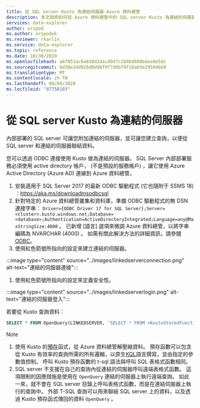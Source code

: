 ```yaml
---
title: 從 SQL server Kusto 為連結伺服器-Azure 資料總管
description: 本文說明如何從 Azure 資料總管中的 SQL server Kusto 為連結的伺服器。
services: data-explorer
author: orspod
ms.author: orspodek
ms.reviewer: rkarlin
ms.service: data-explorer
ms.topic: reference
ms.date: 10/30/2019
ms.openlocfilehash: a6f053ac6a838d2dacd047c284b9608bdea9e5dc
ms.sourcegitcommit: bd30e24d026d8d98f9f7d8b79f18a03e295846b8
ms.translationtype: MT
ms.contentlocale: zh-TW
ms.lasthandoff: 08/04/2020
ms.locfileid: "87758103"
---
```

# <a name="kusto-as-a-linked-server-from-the-sql-server"></a>從 SQL server Kusto 為連結的伺服器

內部部署的 SQL server 可讓您附加連結的伺服器，並可讓您建立查詢，以便從 SQL server 和連結的伺服器聯結資料。

您可以透過 ODBC 連接使用 Kusto 做為連結的伺服器。
SQL Server 內部部署服務必須使用 active directory 帳戶， (不是預設的服務帳戶) ，讓它使用 Azure Active Directory (Azure AD) 連線到 Azure 資料總管。

1. 安裝適用于 SQL Server 2017 的最新 ODBC 驅動程式 (它也隨附于 SSMS 18) ：https://aka.ms/downloadmsodbcsql
1. 針對特定的 Azure 資料總管叢集和資料庫，準備 ODBC 驅動程式的無 DSN 連接字串： `Driver={ODBC Driver 17 for SQL Server};Server=<cluster>.kusto.windows.net;Database=<database>;Authentication=ActiveDirectoryIntegrated;Language=any@MaxStringSize:4000` 。 已新增 [語言] 選項來微調 Azure 資料總管，以將字串編碼為 NVARCHAR (4000) 。 如需有關此解決方法的詳細資訊，請參閱[ODBC](./clients.md#odbc)。
1. 使用紅色箭號所指向的設定來建立連結的伺服器。

:::image type="content" source="../images/linkedserverconnection.png" alt-text="連結的伺服器連接":::

1. 使用紅色箭號所指向的設定來定義安全性。 

:::image type="content" source="../images/linkedserverlogin.png" alt-text="連結的伺服器登入":::

若要從 Kusto 查詢資料：

```sql
SELECT * FROM OpenQuery(LINKEDSERVER, 'SELECT * FROM <KustoStoredFunction>[(<Parameters>)]')
```

> [!NOTE]
> 1. 使用 Kusto 的[預存](../../query/schema-entities/stored-functions.md)函式，從 Azure 資料總管解壓縮資料。 預存函數可以包含從 Kusto 有效率的查詢所需的所有邏輯，以原生[KQL](../../query/index.md)語言撰寫，並由指定的參數值控制。 呼叫 Kusto 預存函數的 t-sql 語法與呼叫 SQL 表格式函數相同。
> 1. SQL server 不支援在自己的查詢內從連結的伺服器呼叫遠端表格式函數。 這項限制的因應措施是使用在 `OpenQuery` 連結的伺服器上執行遠端查詢。 如此一來，就不會在 SQL server 目錄上呼叫表格式函數，而是在連結伺服器上執行的查詢中。 外部 T-SQL 查詢可以用來聯結 SQL server 上的資料，以及透過 Kusto 預存函式傳回的資料 `OpenQuery` 。
